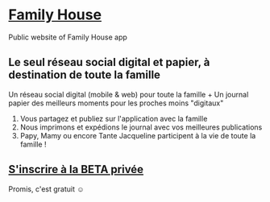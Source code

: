 # [Family House](https://familyhouse.app)
Public website of Family House app

## Le seul réseau social digital et papier, à destination de toute la famille
Un réseau social digital (mobile & web) pour toute la famille + Un journal papier des meilleurs moments pour les proches moins "digitaux"

1. Vous partagez et publiez sur l'application avec la famille
2. Nous imprimons et expédions le journal avec vos meilleures publications
3. Papy, Mamy ou encore Tante Jacqueline participent à la vie de toute la famille !

## [S'inscrire à la BETA privée](https://familyhouse.app)
Promis, c'est gratuit ☺
